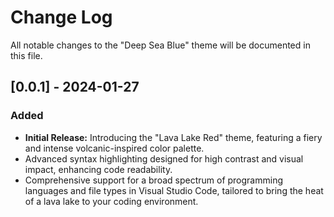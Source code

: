 # Change Log

All notable changes to the "Deep Sea Blue" theme will be documented in this file.

## [0.0.1] - 2024-01-27

### Added

- **Initial Release:** Introducing the "Lava Lake Red" theme, featuring a fiery and intense volcanic-inspired color palette.
- Advanced syntax highlighting designed for high contrast and visual impact, enhancing code readability.
- Comprehensive support for a broad spectrum of programming languages and file types in Visual Studio Code, tailored to bring the heat of a lava lake to your coding environment.
